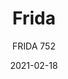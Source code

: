 ---
designer: "Odo Fioravanti"
description: "Frida%20is%20a%20chair%20that%20combines%20beauty%2C%20avant-garde%20technology%20and%20love%20for%20details.%20The%20solid%20oak%20structure%20is%20combined%20with%20the%20three-dimensional%20plywood%20shell%20to%20give%20shape%20to%20an%20extremely%20light%2C%20ergonomic%20and%20resistant%20chair.%20Available%20in%20different%20finishes."
image_primary: "img/Frida_752_01_zoom.jpg"
image_secondary: "img/Frida_752_02_zoom.jpg"
manufacturer: "Pedrali"
href: "https://www.pedrali.it/en/products/catalog/Chair-FRIDA-752/"
subtitle: "FRIDA 752"
tags: 
  - "Pedrali"
  - "Chairs"
title: "Frida"
category: "Chairs"
slug: "/manufacturers/pedrali/chairs/odo-fioravanti-frida"
date: "2021-02-18"
---